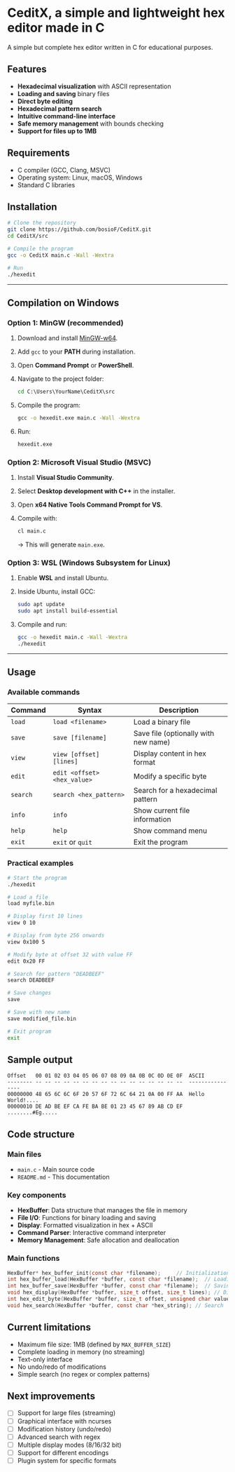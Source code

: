# CeditX, a simple and lightweight hex editor made in C

A simple but complete hex editor written in C for educational purposes.

## Features

- **Hexadecimal visualization** with ASCII representation
- **Loading and saving** binary files
- **Direct byte editing**
- **Hexadecimal pattern search**
- **Intuitive command-line interface**
- **Safe memory management** with bounds checking
- **Support for files up to 1MB**

## Requirements

- C compiler (GCC, Clang, MSVC)
- Operating system: Linux, macOS, Windows
- Standard C libraries

## Installation

```bash
# Clone the repository
git clone https://github.com/bosioF/CeditX.git
cd CeditX/src

# Compile the program
gcc -o CeditX main.c -Wall -Wextra

# Run
./hexedit
````

---

## Compilation on Windows

### Option 1: MinGW (recommended)

1. Download and install [MinGW-w64](https://www.mingw-w64.org/).
2. Add `gcc` to your **PATH** during installation.
3. Open **Command Prompt** or **PowerShell**.
4. Navigate to the project folder:

   ```cmd
   cd C:\Users\YourName\CeditX\src
   ```
5. Compile the program:

   ```cmd
   gcc -o hexedit.exe main.c -Wall -Wextra
   ```
6. Run:

   ```cmd
   hexedit.exe
   ```

### Option 2: Microsoft Visual Studio (MSVC)

1. Install **Visual Studio Community**.
2. Select **Desktop development with C++** in the installer.
3. Open **x64 Native Tools Command Prompt for VS**.
4. Compile with:

   ```cmd
   cl main.c
   ```

   → This will generate `main.exe`.

### Option 3: WSL (Windows Subsystem for Linux)

1. Enable **WSL** and install Ubuntu.
2. Inside Ubuntu, install GCC:

   ```bash
   sudo apt update
   sudo apt install build-essential
   ```
3. Compile and run:

   ```bash
   gcc -o hexedit main.c -Wall -Wextra
   ./hexedit
   ```

---

## Usage

### Available commands

| Command  | Syntax                      | Description                          |
| -------- | --------------------------- | ------------------------------------ |
| `load`   | `load <filename>`           | Load a binary file                   |
| `save`   | `save [filename]`           | Save file (optionally with new name) |
| `view`   | `view [offset] [lines]`     | Display content in hex format        |
| `edit`   | `edit <offset> <hex_value>` | Modify a specific byte               |
| `search` | `search <hex_pattern>`      | Search for a hexadecimal pattern     |
| `info`   | `info`                      | Show current file information        |
| `help`   | `help`                      | Show command menu                    |
| `exit`   | `exit` or `quit`            | Exit the program                     |

### Practical examples

```bash
# Start the program
./hexedit

# Load a file
load myfile.bin

# Display first 10 lines
view 0 10

# Display from byte 256 onwards
view 0x100 5

# Modify byte at offset 32 with value FF
edit 0x20 FF

# Search for pattern "DEADBEEF"
search DEADBEEF

# Save changes
save

# Save with new name
save modified_file.bin

# Exit program
exit
```

## Sample output

```
Offset   00 01 02 03 04 05 06 07 08 09 0A 0B 0C 0D 0E 0F  ASCII
-------- -- -- -- -- -- -- -- -- -- -- -- -- -- -- -- --  ----------------
00000000 48 65 6C 6C 6F 20 57 6F 72 6C 64 21 0A 00 FF AA  Hello World!....
00000010 DE AD BE EF CA FE BA BE 01 23 45 67 89 AB CD EF  ........#Eg.....
```

## Code structure

### Main files

* `main.c` - Main source code
* `README.md` - This documentation

### Key components

* **HexBuffer**: Data structure that manages the file in memory
* **File I/O**: Functions for binary loading and saving
* **Display**: Formatted visualization in hex + ASCII
* **Command Parser**: Interactive command interpreter
* **Memory Management**: Safe allocation and deallocation

### Main functions

```c
HexBuffer* hex_buffer_init(const char *filename);     // Initialization
int hex_buffer_load(HexBuffer *buffer, const char *filename);  // Loading
int hex_buffer_save(HexBuffer *buffer, const char *filename);  // Saving
void hex_display(HexBuffer *buffer, size_t offset, size_t lines); // Display
int hex_edit_byte(HexBuffer *buffer, size_t offset, unsigned char value); // Edit
void hex_search(HexBuffer *buffer, const char *hex_string); // Search
```

## Current limitations

* Maximum file size: 1MB (defined by `MAX_BUFFER_SIZE`)
* Complete loading in memory (no streaming)
* Text-only interface
* No undo/redo of modifications
* Simple search (no regex or complex patterns)

## Next improvements

* [ ] Support for large files (streaming)
* [ ] Graphical interface with ncurses
* [ ] Modification history (undo/redo)
* [ ] Advanced search with regex
* [ ] Multiple display modes (8/16/32 bit)
* [ ] Support for different encodings
* [ ] Plugin system for specific formats
